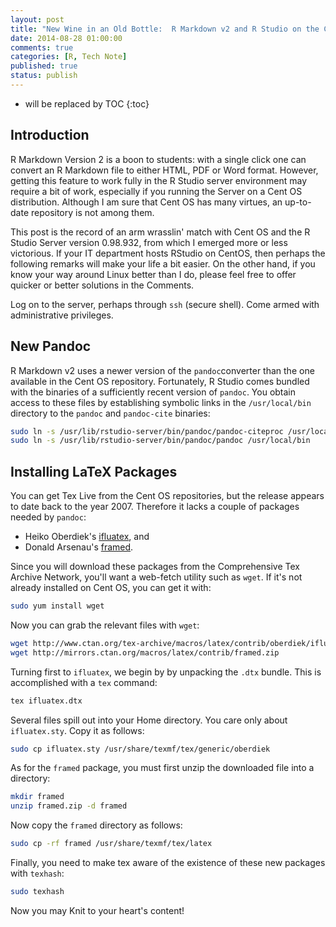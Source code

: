 ```yaml
---
layout: post
title: "New Wine in an Old Bottle:  R Markdown v2 and R Studio on the Cent OS Server"
date: 2014-08-28 01:00:00
comments: true
categories: [R, Tech Note]
published: true
status: publish
---
```

 
 
 
* will be replaced by TOC
{:toc}
 
 
## Introduction

R Markdown Version 2 is a boon to students:  with a single click one can convert an R Markdown file to either HTML, PDF or Word format.  However, getting this feature to work fully in the R Studio server environment may require a bit of work, especially if you running the Server on a Cent OS distribution.  Although I am sure that Cent OS has many virtues, an up-to-date repository is not among them.

This post is the record of an arm wrasslin' match with Cent OS and the R Studio Server version 0.98.932, from which I emerged more or less victorious.  If your IT department hosts RStudio on CentOS, then perhaps the following remarks will make your life a bit easier.  On the other hand,  if you know your way around Linux better than I do, please feel free to offer quicker or better solutions in the Comments.

Log on to the server, perhaps through `ssh` (secure shell).  Come armed with administrative privileges.

## New Pandoc

R Markdown v2 uses a newer version of the `pandoc`converter than the one available in the Cent OS repository.  Fortunately, R Studio comes bundled with the binaries of a sufficiently recent version of `pandoc`.  You obtain access to these files by establishing symbolic links in the `/usr/local/bin` directory to the `pandoc` and `pandoc-cite` binaries:
 
``` sh
sudo ln -s /usr/lib/rstudio-server/bin/pandoc/pandoc-citeproc /usr/local/bin
sudo ln -s /usr/lib/rstudio-server/bin/pandoc/pandoc /usr/local/bin
```

## Installing LaTeX Packages

You can get Tex Live from the Cent OS repositories, but the release appears to date back to the year 2007.  Therefore it lacks a couple of packages needed by `pandoc`:

* Heiko Oberdiek's [ifluatex](http://www.ctan.org/pkg/ifluatex), and 
* Donald Arsenau's [framed](http://www.ctan.org/pkg/framed).

Since you will download these packages from the Comprehensive Tex Archive Network, you'll want a web-fetch utility such as `wget`.  If it's not already installed on Cent OS, you can get it with:

``` sh
sudo yum install wget
```

Now you can grab the relevant files with `wget`:

``` sh
wget http://www.ctan.org/tex-archive/macros/latex/contrib/oberdiek/ifluatex.dtx
wget http://mirrors.ctan.org/macros/latex/contrib/framed.zip
```

Turning first to `ifluatex`, we begin by by unpacking the `.dtx` bundle.  This is accomplished with a `tex` command:

``` sh
tex ifluatex.dtx
```

Several files spill out into your Home directory.  You care only about `ifluatex.sty`.  Copy it as follows:

``` sh
sudo cp ifluatex.sty /usr/share/texmf/tex/generic/oberdiek
```

As for the `framed` package, you must first unzip the downloaded file into a directory:

``` sh
mkdir framed
unzip framed.zip -d framed
```

Now copy the `framed` directory as follows:

``` sh
sudo cp -rf framed /usr/share/texmf/tex/latex
```

Finally, you need to make tex aware of the existence of these new packages with `texhash`:

``` sh
sudo texhash
```

Now you may Knit to your heart's content!
